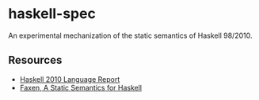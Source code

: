 # haskell-spec

An experimental mechanization of the static semantics of Haskell 98/2010.

## Resources

- [Haskell 2010 Language Report](https://www.haskell.org/onlinereport/haskell2010/)
- [Faxen, A Static Semantics for Haskell](https://www.cambridge.org/core/services/aop-cambridge-core/content/view/9D90E0C7DE8DA7D6BAEAC5143E658E1D/S0956796802004380a.pdf/a-static-semantics-for-haskell.pdf)